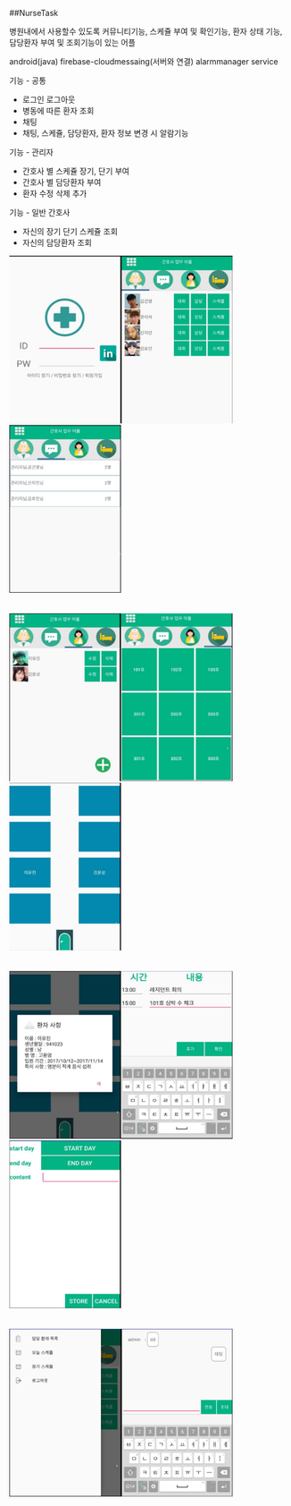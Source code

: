 ##NurseTask

병원내에서 사용할수 있도록 커뮤니티기능, 스케쥴 부여 및 확인기능, 환자 상태 기능, 담당환자 부여 및 조회기능이 있는 어플

android(java) firebase-cloudmessaing(서버와 연결) alarmmanager service

기능 - 공통
* 로그인 로그아웃
* 병동에 따른 환자 조회
* 채팅
* 채팅, 스케쥴, 담당환자, 환자 정보 변경 시 알람기능

기능 - 관리자
* 간호사 별 스케쥴 장기, 단기 부여
* 간호사 별 담당환자 부여
* 환자 수정 삭제 추가

기능 - 일반 간호사
* 자신의 장기 단기 스케쥴 조회
* 자신의 담당환자 조회

<img src = './img/login.jpg' width = '200' height = '300'/><img src = './img/adminTabOne.jpg' width = '200' height = '300'/><img src = './img/adminTabTwo.jpg' width = '200' height = '300'/>
<br/><br/><br/>
<img src = './img/adminTabThree.jpg' width = '200' height = '300'/><img src = './img/adminTabFour.jpg' width = '200' height = '300'/><img src = './img/room.jpg' width = '200' height = '300'/>
<br/><br/><br/>
<img src = './img/dialog.jpg' width = '200' height = '300'/><img src = './img/short.jpg' width = '200' height = '300'/><img src = './img/long.jpg' width = '200' height = '300'/>
<br/><br/><br/>
<img src = './img/navigation.jpg' width = '200' height = '300'/><img src = './img/chat.jpg' width = '200' height = '300'/>
